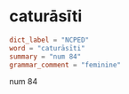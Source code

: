 # caturāsīti

``` toml
dict_label = "NCPED"
word = "caturāsīti"
summary = "num 84"
grammar_comment = "feminine"
```

num 84

